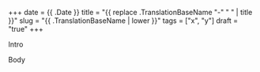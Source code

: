 +++
date = {{ .Date }}
title = "{{ replace .TranslationBaseName "-" " " | title }}"
slug = "{{ .TranslationBaseName | lower }}"
tags = ["x", "y"]
draft = "true"
+++

Intro

<!--more-->

Body


